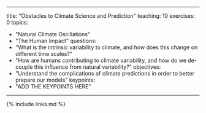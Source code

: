 
---
title: "Obstacles to Climate Science and Prediction"
teaching: 10
exercises: 0
topics:
- "Natural Climate Oscillations"
- "The Human Impact"
questions: 
- "What is the intrinsic variability to climate, and how does this change on different time scales?"
- "How are humans contributing to climate variability, and how do we de-couple this influence from natural variability?"
objectives:
- "Understand the complications of climate predictions in order to better prepare our models"
keypoints:
- "ADD THE KEYPOINTS HERE"


---

{% include links.md %}

